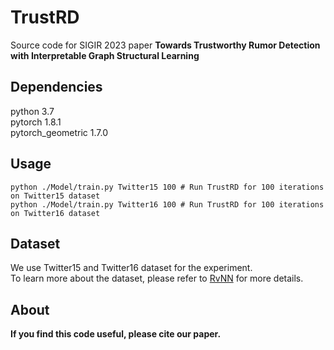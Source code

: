 # TrustRD
Source code for SIGIR 2023 paper **Towards Trustworthy Rumor Detection with Interpretable Graph
Structural Learning**

## Dependencies
python 3.7    
pytorch 1.8.1   
pytorch_geometric 1.7.0 


## Usage
```
python ./Model/train.py Twitter15 100 # Run TrustRD for 100 iterations on Twitter15 dataset
python ./Model/train.py Twitter16 100 # Run TrustRD for 100 iterations on Twitter16 dataset
```

## Dataset
We use Twitter15 and Twitter16 dataset for the experiment.    
To learn more about the dataset, please refer to [RvNN](https://github.com/majingCUHK/Rumor_RvNN) for more details.

## About

**If you find this code useful, please cite our paper.**



